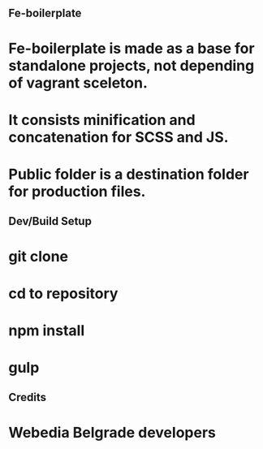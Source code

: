 ## Fe-boilerplate

# Fe-boilerplate is made as a base for standalone projects, not depending of vagrant sceleton.
# It consists minification and concatenation for SCSS and JS.
# Public folder is a destination folder for production files.

## Dev/Build Setup

# git clone
# cd to repository
# npm install
# gulp

## Credits

# Webedia Belgrade developers
